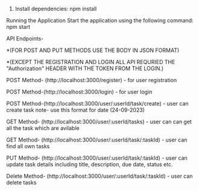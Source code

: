 1. Install dependencies: npm install


Running the Application
Start the application using the following command: npm start



API Endpoints-

*(FOR POST AND PUT METHODS USE THE BODY IN JSON FORMAT)

*(EXCEPT THE REGISTRATION AND LOGIN ALL API REQURIED THE "Authorization" HEADER WITH THE TOKEN FROM THE LOGIN.)

POST Method- (http://localhost:3000/register) - for user registration

POST Method-(http://localhost:3000/login) - for user login

POST Method-(http://localhost:3000/user/:userId/task/create) - user can create task
note- use this format for date (24-09-2023)

GET Method- (http://localhost:3000/user/:userId/tasks) - user can can get all the task which are avilable 

GET Method- (http://localhost:3000/user/:userId/task/:taskId) - user can find all own tasks

PUT Method- (http://localhost:3000/user/:userId/task/:taskId) - user can update task details including title, description, due date, status etc.

Delete Method- (http://localhost:3000/user/:userId/task/:taskId) - user can delete tasks
